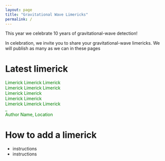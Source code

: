 ```yaml
---
layout: page
title: "Gravitational Wave Limericks"
permalink: /
---
```


<p>This year we celebrate 10 years of gravitational-wave detection!</p>

<p>In celebration, we invite you to share your gravitational-wave limericks. We will publish as many as we can in these pages</p>



# Latest limerick

<p style="color:green"> Limerick Limerick Limerick <br>
Limerick Limerick Limerick <br>
Limerick Limerick <br>
Limerick Limerick <br>
Limerick Limerick Limerick <br>
_ <br>
Author Name, Location <br>
</p>

# How to add a limerick 

* instructions
* instructions 
